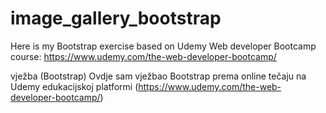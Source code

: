 # image_gallery_bootstrap
Here is my Bootstrap exercise based on Udemy Web developer Bootcamp course: https://www.udemy.com/the-web-developer-bootcamp/


vježba (Bootstrap)
Ovdje sam vježbao Bootstrap prema online tečaju na Udemy edukacijskoj platformi (https://www.udemy.com/the-web-developer-bootcamp/)
